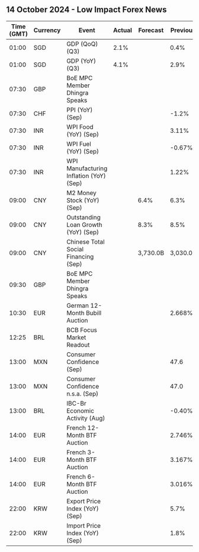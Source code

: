 ## 14 October 2024 - Low Impact Forex News

| Time (GMT) | Currency | Event | Actual | Forecast | Previous |
|------|----------|-------|--------|----------|----------|
| 01:00 | SGD | GDP (QoQ) (Q3) | 2.1% |  | 0.4% |
| 01:00 | SGD | GDP (YoY) (Q3) | 4.1% |  | 2.9% |
| 07:30 | GBP | BoE MPC Member Dhingra Speaks |  |  |  |
| 07:30 | CHF | PPI (YoY) (Sep) |  |  | -1.2% |
| 07:30 | INR | WPI Food (YoY) (Sep) |  |  | 3.11% |
| 07:30 | INR | WPI Fuel (YoY) (Sep) |  |  | -0.67% |
| 07:30 | INR | WPI Manufacturing Inflation (YoY) (Sep) |  |  | 1.22% |
| 09:00 | CNY | M2 Money Stock (YoY) (Sep) |  | 6.4% | 6.3% |
| 09:00 | CNY | Outstanding Loan Growth (YoY) (Sep) |  | 8.3% | 8.5% |
| 09:00 | CNY | Chinese Total Social Financing (Sep) |  | 3,730.0B | 3,030.0B |
| 09:30 | GBP | BoE MPC Member Dhingra Speaks |  |  |  |
| 10:30 | EUR | German 12-Month Bubill Auction |  |  | 2.668% |
| 12:25 | BRL | BCB Focus Market Readout |  |  |  |
| 13:00 | MXN | Consumer Confidence (Sep) |  |  | 47.6 |
| 13:00 | MXN | Consumer Confidence n.s.a. (Sep) |  |  | 47.0 |
| 13:00 | BRL | IBC-Br Economic Activity (Aug) |  |  | -0.40% |
| 14:00 | EUR | French 12-Month BTF Auction |  |  | 2.746% |
| 14:00 | EUR | French 3-Month BTF Auction |  |  | 3.167% |
| 14:00 | EUR | French 6-Month BTF Auction |  |  | 3.016% |
| 22:00 | KRW | Export Price Index (YoY) (Sep) |  |  | 5.7% |
| 22:00 | KRW | Import Price Index (YoY) (Sep) |  |  | 1.8% |
